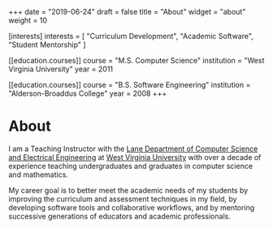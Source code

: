 +++
date = "2019-06-24"
draft = false
title = "About"
widget = "about"
weight = 10

[interests]
  interests = [
    "Curriculum Development",
    "Academic Software",
    "Student Mentorship"
  ]

[[education.courses]]
  course = "M.S. Computer Science"
  institution = "West Virginia University"
  year = 2011

[[education.courses]]
  course = "B.S. Software Engineering"
  institution = "Alderson-Broaddus College"
  year = 2008
+++

# About

I am a Teaching Instructor with the [Lane Department of Computer Science and Electrical Engineering](https://lcsee.statler.wvu.edu/) at [West Virginia University](http://www.wvu.edu/) with over a decade of experience teaching undergraduates and graduates in computer science and mathematics.

My career goal is to better meet the academic needs of my students by improving the curriculum and assessment techniques in my field, by developing software tools and collaborative workflows, and by mentoring successive generations of educators and academic professionals.
